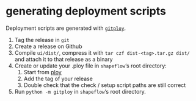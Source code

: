 # generating deployment scripts

Deployment scripts are generated with [`gitploy`](https://github.com/ybnd/gitploy).

1. Tag the release in `git`
2. Create a release on Github
3. Compile `ui/dist/`, compress it with `tar czf dist-<tag>.tar.gz dist/` and attach it to that release as a binary
4. Create or update your .ploy file in `shapeflow`‘s root directory:
   1. Start from [ploy](ploy)
   2. Add the tag of your release
   3. Double check that the check / setup script paths are still correct
5. Run `python -m gitploy` in `shapeflow`‘s root directory.

